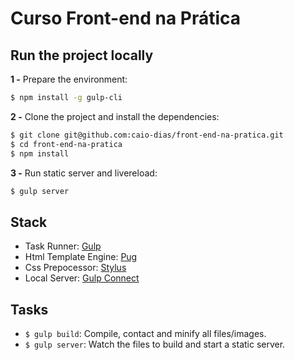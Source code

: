 # Curso Front-end na Prática

## Run the project locally

**1 -** Prepare the environment:

```sh
$ npm install -g gulp-cli
```

**2 -** Clone the project and install the dependencies:
```sh
$ git clone git@github.com:caio-dias/front-end-na-pratica.git
$ cd front-end-na-pratica
$ npm install
```

**3 -** Run static server and livereload:

```sh
$ gulp server
```

## Stack
- Task Runner: [Gulp](http://gulpjs.com/)
- Html Template Engine: [Pug](https://pugjs.org/api/getting-started.html)
- Css Prepocessor: [Stylus](http://stylus-lang.com/)
- Local Server: [Gulp Connect](https://github.com/avevlad/gulp-connect)

## Tasks

- `$ gulp build`: Compile, contact and minify all files/images.
- `$ gulp server`: Watch the files to build and start a static server.
